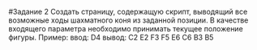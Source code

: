 #Задание 2
Создать страницу, содержащую скрипт, выводящий все возможные ходы шахматного коня из заданной позиции. В качестве входящего параметра необходимо принимать текущее положение фигуры.
Пример:
ввод: D4
вывод: C2 E2 F3 F5 E6 C6 B3 B5
